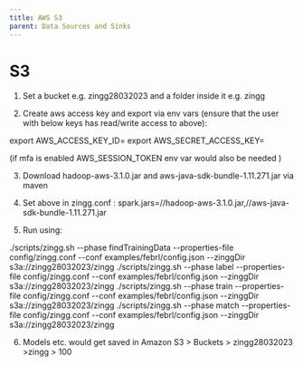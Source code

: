 ```yaml
---
title: AWS S3
parent: Data Sources and Sinks
---
```


# S3

1. Set a bucket e.g. zingg28032023 and a folder inside it e.g. zingg

2. Create aws access key and export via env vars (ensure that the user with below keys has read/write access to above):

export AWS_ACCESS_KEY_ID=<access key id>
export AWS_SECRET_ACCESS_KEY=<access key>

(if mfa is enabled AWS_SESSION_TOKEN env var would also be needed )

3. Download hadoop-aws-3.1.0.jar and aws-java-sdk-bundle-1.11.271.jar via maven

4. Set above in zingg.conf :
spark.jars=/<location>/hadoop-aws-3.1.0.jar,/<location>/aws-java-sdk-bundle-1.11.271.jar

5. Run using:

 ./scripts/zingg.sh --phase findTrainingData --properties-file config/zingg.conf  --conf examples/febrl/config.json --zinggDir  s3a://zingg28032023/zingg
 ./scripts/zingg.sh --phase label --properties-file config/zingg.conf  --conf examples/febrl/config.json --zinggDir  s3a://zingg28032023/zingg
 ./scripts/zingg.sh --phase train --properties-file config/zingg.conf  --conf examples/febrl/config.json --zinggDir  s3a://zingg28032023/zingg
 ./scripts/zingg.sh --phase match --properties-file config/zingg.conf  --conf examples/febrl/config.json --zinggDir  s3a://zingg28032023/zingg

6. Models etc. would get saved in 
Amazon S3 > Buckets > zingg28032023 >zingg > 100
